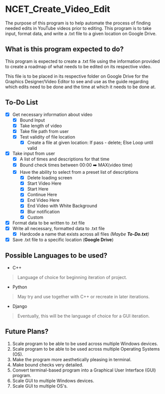 # NCET_Create_Video_Edit
The purpose of this program is to help automate the process of finding needed edits in YouTube videos prior to editing. This program is to take input, format data, and write a .txt file to a given location on Google Drive.

## What is this program expected to do?
This program is expected to create a .txt file using the information provided to create a roadmap of what needs to be edited on its respective video.

This file is to be placed in its respective folder on Google Drive for the Graphics Designer/Video Editor to see and use as the guide regarding which edits need to be done and the time at which it needs to be done at.

## To-Do List
-  [X] Get necessary information about video
   -  [X] Bound Input
   -  [X] Take length of video
   -  [X] Take file path from user
   -  [X] Test validity of file location
      -  [X] Create a file at given location: If pass - delete; Else Loop until valid

-  [X] Take input from user
   -  [X] A list of times and descriptions for that time
   -  [X] Bound check times between 00:00 :arrow_right: MAX(video time)
   -  [X] Have the ability to select from a preset list of descriptions
      -  [X] Delete loading screen
      -  [X] Start Video Here
      -  [X] Start Here
      -  [X] Continue Here
      -  [X] End Video Here
      -  [X] End Video with White Background
      -  [X] Blur notification
      -  [X] Custom
-  [X] Format data to be written to .txt file
-  [X] Write all necessary, formatted data to .txt file
   -  [X] Hardcode a name that exists across all files *(Maybe __To-Do.txt__)*
-  [X] Save .txt file to a specific location (__Google Drive__)

## Possible Languages to be used?
* C++
> Language of choice for beginning iteration of project.
* Python
> May try and use together with C++ or recreate in later iterations.
* Django
> Eventually, this will be the language of choice for a GUI iteration.

## Future Plans?
1. Scale program to be able to be used across multiple Windows devices.
2. Scale program to be able to be used across multiple Operating Systems (OS).
3. Make the program more aesthetically pleasing in terminal.
4. Make bound checks very detailed.
5. Convert terminal-based program into a Graphical User Interface (GUI) program.
6. Scale GUI to multiple Windows devices.
7. Scale GUI to multiple OS's.